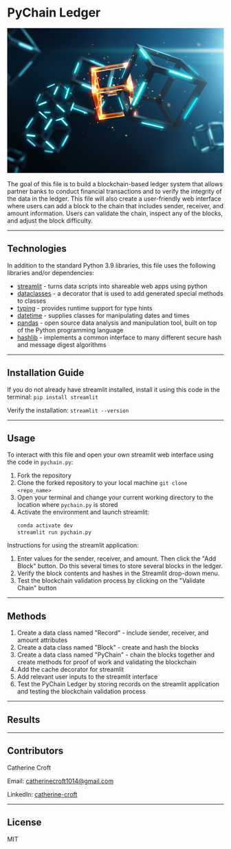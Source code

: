 # PyChain Ledger
![Blockchain](./Images_Video/blockchain.jpeg)

The goal of this file is to build a blockchain-based ledger system that allows partner banks to conduct financial transactions and to verify the integrity of the data in the ledger. This file will also create a user-friendly web interface where users can add a block to the chain that includes sender, receiver, and amount information. Users can validate the chain, inspect any of the blocks, and adjust the block difficulty. 

---

## Technologies 
In addition to the standard Python 3.9 libraries, this file uses the following libraries and/or dependencies:
* [streamlit](https://streamlit.io/) - turns data scripts into shareable web apps using python
* [dataclasses](https://docs.python.org/3/library/dataclasses.html) - a decorator that is used to add generated special methods to classes
* [typing](https://docs.python.org/3/library/typing.html) - provides runtime support for type hints
* [datetime](https://docs.python.org/3/library/datetime.html) - supplies classes for manipulating dates and times
* [pandas](https://pandas.pydata.org/) - open source data analysis and manipulation tool, built on top of the Python programming language
* [hashlib](https://docs.python.org/3/library/hashlib.html) - implements a common interface to many different secure hash and message digest algorithms

---

## Installation Guide
If you do not already have streamlit installed, install it using this code in the terminal:
`pip install streamlit`

Verify the installation:
`streamlit --version`

---

## Usage
To interact with this file and open your own streamlit web interface using the code in `pychain.py`:
1. Fork the repository
2. Clone the forked repository to your local machine `git clone <repo_name>`
3. Open your terminal and change your current working directory to the location where `pychain.py` is stored
4. Activate the environment and launch streamlit:
    ```
    conda activate dev
    streamlit run pychain.py
    ```

Instructions for using the streamlit application:
1. Enter values for the sender, receiver, and amount. Then click the "Add Block" button. Do this several times to store several blocks in the ledger.
2. Verify the block contents and hashes in the Streamlit drop-down menu.
3. Test the blockchain validation process by clicking on the "Validate Chain" button

---

## Methods
1. Create a data class named "Record" - include sender, receiver, and amount attributes
2. Create a data class named "Block" - create and hash the blocks
3. Create a data class named "PyChain" - chain the blocks together and create methods for proof of work and validating the blockchain
4. Add the cache decorator for streamlit
5. Add relevant user inputs to the streamlit interface 
6. Test the PyChain Ledger by storing records on the streamlit application and testing the blockchain validation process

---

## Results 

---

## Contributors
Catherine Croft

Email: catherinecroft1014@gmail.com

LinkedIn: [catherine-croft](https://www.linkedin.com/in/catherine-croft-4715481aa/)

---

## License 
MIT
